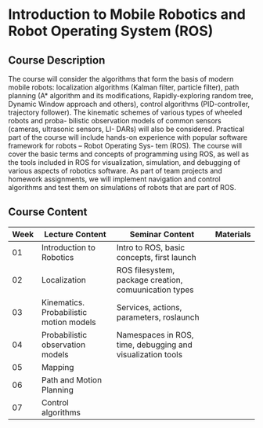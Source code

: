 # Introduction to Mobile Robotics and Robot Operating System (ROS)

## Course Description
The course will consider the algorithms that form the basis of modern mobile robots: localization algorithms (Kalman filter, particle filter), path planning (A* algorithm and its modifications, Rapidly-exploring random tree, Dynamic Window approach and others), control algorithms (PID-controller, trajectory follower). The kinematic schemes of various types of wheeled robots and proba- bilistic observation models of common sensors (cameras, ultrasonic sensors, LI- DARs) will also be considered. Practical part of the course will include hands-on experience with popular software framework for robots – Robot Operating Sys- tem (ROS). The course will cover the basic terms and concepts of programming using ROS, as well as the tools included in ROS for visualization, simulation, and debugging of various aspects of robotics software. As part of team projects and homework assignments, we will implement navigation and control algorithms and test them on simulations of robots that are part of ROS.

## Course Content
| Week | Lecture Content | Seminar Content | Materials |
| --- | --- | --- | --- |
|01|Introduction to Robotics| Intro to ROS, basic concepts, first launch | |
|02|Localization| ROS filesystem, package creation, comuunication types | |
|03|Kinematics. Probabilistic motion models| Services, actions, parameters, roslaunch | |
|04|Probabilistic observation models| Namespaces in ROS, time, debugging and visualization tools 
|05|Mapping|
|06|Path and Motion Planning|
|07|Control algorithms|